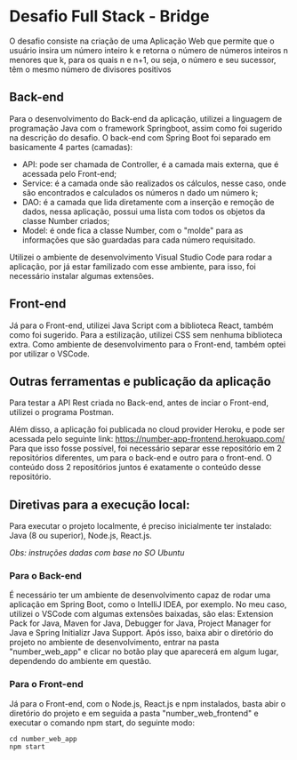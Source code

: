 # Desafio Full Stack - Bridge
O desafio consiste na criação de uma Aplicação Web que permite que o usuário insira um número inteiro k e retorna o número de números inteiros n menores que k, para os quais n e n+1, ou seja, o número e seu sucessor, têm o mesmo número de divisores positivos

## Back-end
Para o desenvolvimento do Back-end da aplicação, utilizei a linguagem de programação Java com o framework Springboot, assim como foi sugerido na descrição do desafio.
O back-end com Spring Boot foi separado em basicamente 4 partes (camadas):
* API: pode ser chamada de Controller, é a camada mais externa, que é acessada pelo Front-end;
* Service: é a camada onde são realizados os cálculos, nesse caso, onde são encontrados e calculados os números n dado um número k;
* DAO: é a camada que lida diretamente com a inserção e remoção de dados, nessa aplicação, possui uma lista com todos os objetos da classe Number criados;
* Model: é onde fica a classe Number, com o "molde" para as informações que são guardadas para cada número requisitado.

Utilizei o ambiente de desenvolvimento Visual Studio Code para rodar a aplicação, por já estar familizado com esse ambiente, para isso, foi necessário instalar algumas extensões.

## Front-end
Já para o Front-end, utilizei Java Script com a biblioteca React, também como foi sugerido. Para a estilização, utilizei CSS sem nenhuma biblioteca extra.
Como ambiente de desenvolvimento para o Front-end, também optei por utilizar o VSCode.

## Outras ferramentas e publicação da aplicação
Para testar a API Rest criada no Back-end, antes de inciar o Front-end, utilizei o programa Postman.

Além disso, a aplicação foi publicada no cloud provider Heroku, e pode ser acessada pelo seguinte link: https://number-app-frontend.herokuapp.com/
Para que isso fosse possível, foi necessário separar esse repositório em 2 repositórios diferentes, um para o back-end e outro para o front-end. O conteúdo doss 2 repositórios juntos é exatamente o conteúdo desse repositório.

## Diretivas para a execução local:
Para executar o projeto localmente, é preciso inicialmente ter instalado: Java (8 ou superior), Node.js, React.js.

*Obs: instruções dadas com base no SO Ubuntu*

### Para o Back-end
É necessário ter um ambiente de desenvolvimento capaz de rodar uma aplicação em Spring Boot, como o IntelliJ IDEA, por exemplo. No meu caso, utilizei o VSCode com algumas extensões baixadas, são elas: Extension Pack for Java, Maven for Java, Debugger for Java, Project Manager for Java e Spring Initializr Java Support.
Após isso, baixa abir o diretório do projeto no ambiente de desenvolvimento, entrar na pasta "number_web_app" e clicar no botão play que aparecerá em algum lugar, dependendo do ambiente em questão.

### Para o Front-end
Já para o Front-end, com o Node.js, React.js e npm instalados, basta abir o diretório do projeto e em seguida a pasta "number_web_frontend" e executar o comando npm start, do seguinte modo:
```
cd number_web_app
npm start
```

